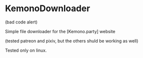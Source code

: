 # KemonoDownloader

(bad code alert)


Simple file downloader for the [Kemono.party] website

(tested patreon and pixiv, but the others shuld be working as well)

Tested only on linux.
